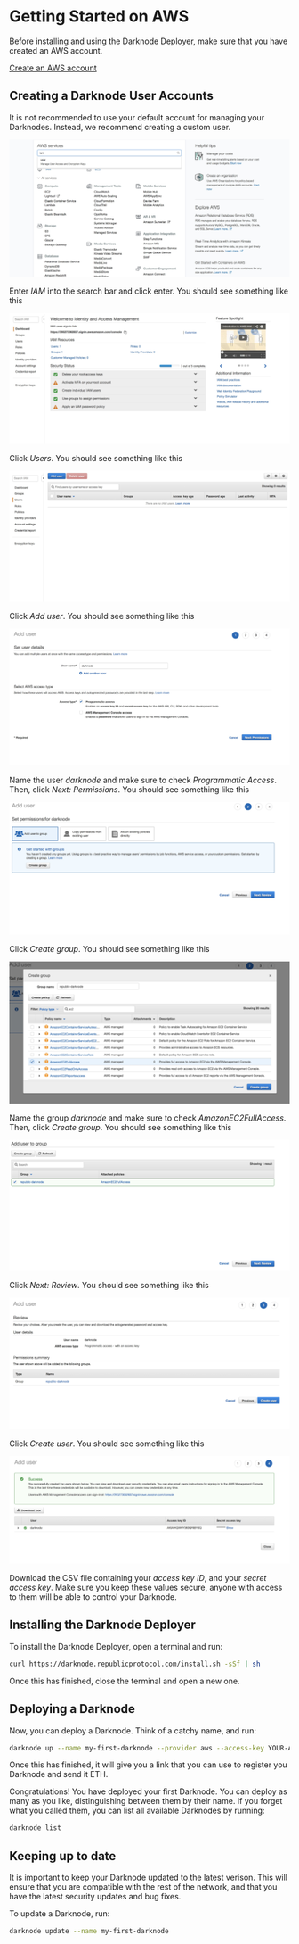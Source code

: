# Getting Started on AWS

Before installing and using the Darknode Deployer, make sure that you have created an AWS account.

[Create an AWS account](https://aws.amazon.com)

## Creating a Darknode User Accounts

It is not recommended to use your default account for managing your Darknodes. Instead, we recommend creating a custom user.

![Go to IAM](./getting-started-on-aws-01.png "Go to IAM")

Enter _IAM_ into the search bar and click enter. You should see something like this

![IAM](./getting-started-on-aws-02.png "IAM")

Click _Users_. You should see something like this

![Users](./getting-started-on-aws-03.png "Users")

Click _Add user_. You should see something like this

![Add user](./getting-started-on-aws-04.png "Add user")

Name the user _darknode_ and make sure to check _Programmatic Access_. Then, click _Next: Permissions_. You should see something like this

![Permissions](./getting-started-on-aws-05.png "Permissions")

Click _Create group_. You should see something like this

![Create group](./getting-started-on-aws-06.png "Create group")

Name the group _darknode_ and make sure to check _AmazonEC2FullAccess_. Then, click _Create group_. You should see something like this

![Created group](./getting-started-on-aws-07.png "Created group")

Click _Next: Review_. You should see something like this

![Review](./getting-started-on-aws-08.png "Review")

Click _Create user_. You should see something like this

![Created user](./getting-started-on-aws-09.png "Created user")

Download the CSV file containing your _access key ID_, and your _secret access key_. Make sure you keep these values secure, anyone with access to them will be able to control your Darknode.

## Installing the Darknode Deployer

To install the Darknode Deployer, open a terminal and run:

```sh
curl https://darknode.republicprotocol.com/install.sh -sSf | sh
```

Once this has finished, close the terminal and open a new one.

## Deploying a Darknode

Now, you can deploy a Darknode. Think of a catchy name, and run:

```sh
darknode up --name my-first-darknode --provider aws --access-key YOUR-AWS-ACCESS-KEY --secret-key YOUR-AWS-SECRET-KEY
```

Once this has finished, it will give you a link that you can use to register you Darknode and send it ETH.

Congratulations! You have deployed your first Darknode. You can deploy as many as you like, distinguishing between them by their name. If you forget what you called them, you can list all available Darknodes by running:

```sh
darknode list
```

## Keeping up to date

It is important to keep your Darknode updated to the latest verison. This will ensure that you are compatible with the rest of the network, and that you have the latest security updates and bug fixes.

To update a Darknode, run:

```sh
darknode update --name my-first-darknode
```